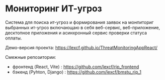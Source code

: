# Мониторинг ИТ-угроз

Система для поиска ит-угроз и формирования заявок на монпиториг выбранных ит-угроз включающаю в себя веб-сервис, веб-приложение, десктопное приложения и асинхронный сервис проверки статуса оплаты.

Демо-версия проекта: https://lexcf.github.io/ThreatMonitoringAppReact/

Смежные репозитории:

- фронтенд (React, Vite) : https://github.com/lexcf/rip_frontend
- бэкенд (Pyhton, Django) : https://github.com/lexcf/bmstu_rip_1
